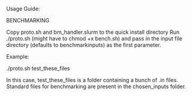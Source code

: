 Usage Guide:

BENCHMARKING 

Copy proto.sh and bm_handler.slurm to the quick install directory
Run ./proto.sh (might have to chmod +x bench.sh) and pass in the input file directory (defaults to benchmarkinputs) as the first parameter.

Example: 

./proto.sh test_these_files

In this case, test_these_files is a folder containing a bunch of .in files. Standard files for benchmarking are present in the chosen_inputs folder. 
